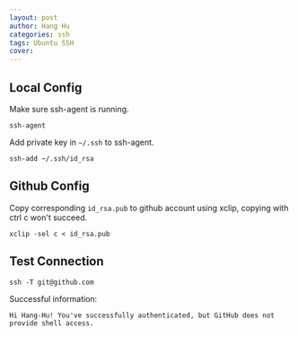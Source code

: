 ```yaml
---
layout: post
author: Hang Hu
categories: ssh
tags: Ubuntu SSH 
cover: 
---
```


## Local Config

Make sure ssh-agent is running.

```
ssh-agent
```


Add private key in `~/.ssh` to ssh-agent.


```
ssh-add ~/.ssh/id_rsa
```


## Github Config


Copy corresponding `id_rsa.pub` to github account using xclip, copying with ctrl c won't succeed.


```
xclip -sel c < id_rsa.pub
```


## Test Connection


```
ssh -T git@github.com
```


Successful information:


```
Hi Hang-Hu! You've successfully authenticated, but GitHub does not provide shell access.
```
